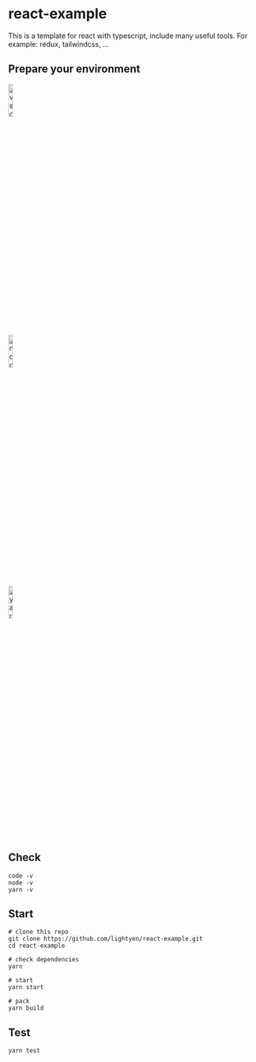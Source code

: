 # react-example

This is a template for react with typescript, include many useful tools. For example: redux, tailwindcss, ...

## Prepare your environment

<div><a href="https://code.visualstudio.com">
<img src="https://user-images.githubusercontent.com/49339/32078127-102bbcfe-baa6-11e7-8ab9-b04dcad2035e.png" alt="vscode-img" width="13%"/></a></div>

<div><a href="https://nodejs.org">
<img src="https://upload.wikimedia.org/wikipedia/commons/thumb/d/d9/Node.js_logo.svg/1920px-Node.js_logo.svg.png" alt="nodejs-img" width="13%"/></a></div>

<div>
<a href="https://yarnpkg.com">
<img src="https://raw.githubusercontent.com/yarnpkg/assets/master/yarn-kitten-full.png" alt="yarn-img" width="13%"/></a></div>

## Check

```shell
code -v
node -v
yarn -v
```

## Start

```shell
# clone this repo
git clone https://github.com/lightyen/react-example.git
cd react-example

# check dependencies
yarn

# start
yarn start

# pack
yarn build
```

## Test

```shell
yarn test
```
